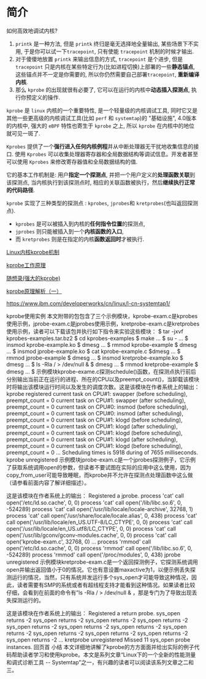 

# 简介

如何高效地调试内核?

1. `printk` 是一种方法, 但是 `printk` 终归是毫无选择地全量输出, 某些场景下不实用, 于是你可以试一下`tracepoint`, 只有使能 `tracepoint` 机制的时候才输出. 
2. 对于傻傻地放置 `printk` 来输出信息的方式, `tracepoint` 是个进步, 但是 `tracepoint` 只是内核在某些特定行为(比如进程切换)上部署的一些**静态锚点**, 这些锚点并不一定是你需要的, 所以你仍然需要自己部署`tracepoint`, **重新编译内核**. 
3. 那么 `kprobe` 的出现就很有必要了, 它可以在运行的内核中**动态插入探测点**, 执行你预定义的操作.

`kprobe` 是 `linux` 内核的一个重要特性, 是一个轻量级的内核调试工具, 同时它又是其他一些更高级的内核调试工具(比如 `perf` 和 `systemtap`)的 "基础设施", 4.0版本的内核中, 强大的 `eBPF` 特性也寄生于 `kprobe` 之上, 所以 `kprobe` 在内核中的地位就可见一斑了.

`Kprobes` 提供了一个**强行进入任何内核例程**并从中断处理器无干扰地收集信息的接口. 使用 `Kprobes` 可以收集处理器寄存器和全局数据结构等调试信息。开发者甚至可以使用 `Kprobes` 来修改寄存器值和全局数据结构的值.


它的基本工作机制是: 用户**指定一个探测点**, 并把一个用户定义的**处理函数关联**到该探测点, 当内核执行到该探测点时, 相应的关联函数被执行，然后**继续执行正常的代码路径**.

`kprobe` 实现了三种类型的探测点 : `kprobes`, `jprobes`和 `kretprobes`(也叫返回探测点). 
* `kprobes` 是可以被插入到内核的**任何指令位置**的探测点, 
* `jprobes` 则只能被插入到一个**内核函数的入口**, 
* 而 `kretprobes` 则是在指定的内核**函数返回时**才被执行.


[Linux内核kprobe机制](http://abcdxyzk.github.io/blog/2013/05/24/debug-kprobe-base/)

[kprobe工作原理](https://blog.csdn.net/liwg06/article/details/55733132)

[随想录(强大的kprobe)](http://blog.csdn.net/feixiaoxing/article/details/40351811)

[kprobe原理解析（一）](http://www.cnblogs.com/honpey/p/4575928.html)



https://www.ibm.com/developerworks/cn/linux/l-cn-systemtap1/


kprobe使用实例
本文附带的包包含了三个示例模块，kprobe-exam.c是kprobes使用示例，jprobe-exam.c是jprobes使用示例，kretprobe-exam.c是kretprobes使用示例，读者可以下载该包并执行如下指令来实验这些模块：
$ tar -jxvf kprobes-examples.tar.bz2
$ cd kprobes-examples
$ make
…
$ su -
…
$ insmod kprobe-example.ko
$ dmesg
…
$ rmmod kprobe-example
$ dmesg
…
$ insmod jprobe-example.ko
$ cat kprobe-example.c
$dmesg
…
$ rmmod jprobe-example
$ dmesg
…
$ insmod kretprobe-example.ko
$ dmesg
…
$ ls -Rla / > /dev/null & 
$ dmesg
…
$ rmmod kretprobe-example
$ dmesg
…
$
示例模块kprobe-exame.c探测schedule()函数，在探测点执行前后分别输出当前正在运行的进程、所在的CPU以及preempt_count()，当卸载该模块时将输出该模块运行时间以及发生的调度次数。这是该模块在作者系统上的输出：
kprobe registered
current task on CPU#1: swapper (before scheduling), preempt_count = 0
current task on CPU#1: swapper (after scheduling), preempt_count = 0
current task on CPU#0: insmod (before scheduling), preempt_count = 0
current task on CPU#0: insmod (after scheduling), preempt_count = 0
current task on CPU#1: klogd (before scheduling), preempt_count = 0
current task on CPU#1: klogd (after scheduling), preempt_count = 0
current task on CPU#1: klogd (before scheduling), preempt_count = 0
current task on CPU#1: klogd (after scheduling), preempt_count = 0
current task on CPU#1: klogd (before scheduling), preempt_count = 0
…
Scheduling times is 5918 during of 7655 milliseconds.
kprobe unregistered
示例模块jprobe-exam.c是一个jprobes探测例子，它示例了获取系统调用open的参数，但读者不要试图在实际的应用中这么使用，因为copy_from_user可能导致睡眠，而kprobe并不允许在探测点处理函数中这么做（请参看前面内容了解详细描述）。

这是该模块在作者系统上的输出：
Registered a jprobe.
process 'cat' call open('/etc/ld.so.cache', 0, 0)
process 'cat' call open('/lib/libc.so.6', 0, -524289)
process 'cat' call open('/usr/lib/locale/locale-archive', 32768, 1)
process 'cat' call open('/usr/share/locale/locale.alias', 0, 438)
process 'cat' call open('/usr/lib/locale/en_US.UTF-8/LC_CTYPE', 0, 0)
process 'cat' call open('/usr/lib/locale/en_US.utf8/LC_CTYPE', 0, 0)
process 'cat' call open('/usr/lib/gconv/gconv-modules.cache', 0, 0)
process 'cat' call open('kprobe-exam.c', 32768, 0)
…
process 'rmmod' call open('/etc/ld.so.cache', 0, 0)
process 'rmmod' call open('/lib/libc.so.6', 0, -524289)
process 'rmmod' call open('/proc/modules', 0, 438)
jprobe unregistered
示例模块kretprobe-exam.c是一个返回探测例子，它探测系统调用open并输出返回值小于0的情况。它也有意设置maxactive为1，以便示例丢失探测运行的情况，当然，只有系统并发运行多个sys_open才可能导致这种情况，因此，读者需要有SMP的系统或者有超线程支持才能看到这种情况。如果读者比较仔细，会看到在前面的命令有”ls -Rla / > /dev/null & ，那是专门为了导致出现丢失探测运行的。

这是该模块在作者系统上的输出：
Registered a return probe.
sys_open returns -2
sys_open returns -2
sys_open returns -2
sys_open returns -2
sys_open returns -2
sys_open returns -2
sys_open returns -2
sys_open returns -2
sys_open returns -2
sys_open returns -2
sys_open returns -2
sys_open returns -2
…
kretprobe unregistered
Missed 11 sys_open probe instances.
回页首
小结
本文详细地讲解了kprobe的方方面面并给出实际的例子代码帮助读者学习和使用kprobe。本文是系列文章“Linux下的一个全新的性能测量和调式诊断工具 -- Systemtap”之一，有兴趣的读者可以阅读该系列文章之二和三。
